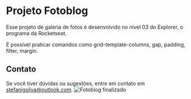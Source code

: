 # Projeto Fotoblog


Esse projeto de galeria de fotos é desenvolvido no nível 03 do Explorer, o programa da Rocketseat.

É possível praticar comandos como grid-template-columns, gap, padding, filter, margin.


## Contato
Se você tiver dúvidas ou sugestões, entre em contato em stefanigsilva@outlook.com.
![Fotoblog finalizado](https://github.com/StefaniSS/ProjetoExplorer-Fotoblog.StefaniSS/assets/150965526/d0583379-f5bb-4328-9a40-3f50c03af523)
